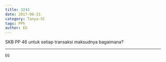 ```yaml
---
title: 3243
date: 2017-06-21
category: Tanya-SC
tags: PPh
author: EG
---
```


SKB PP 46 untuk setiap transaksi maksudnya bagaimana?

---



`EG`
